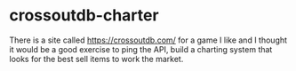 # crossoutdb-charter
There is a site called https://crossoutdb.com/ for a game I like and I thought it would be a good exercise to ping the API, build a charting system that looks for the best sell items to work the market. 
